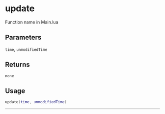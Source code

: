# update
Function name in Main.lua
## Parameters
`time`, `unmodifiedTime`
## Returns
`none`
## Usage
```lua
update(time, unmodifiedTime)
```
---
